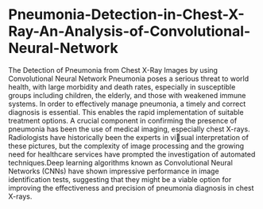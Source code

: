 # Pneumonia-Detection-in-Chest-X-Ray-An-Analysis-of-Convolutional-Neural-Network
The Detection of Pneumonia from Chest X-Ray Images by using Convolutional Neural Network 
Pneumonia poses a serious threat to world health, with large morbidity and death rates, especially in susceptible groups including children, the elderly, and those with weakened immune systems. In order to effectively manage pneumonia, a timely and correct diagnosis is essential. This enables the rapid implementation of suitable treatment options. A crucial component in confirming the presence of pneumonia has been the use of medical imaging, especially chest X-rays. Radiologists have historically been the experts in visual interpretation of these pictures, but the complexity of image processing and the growing need for healthcare services have prompted the investigation of automated techniques.Deep learning algorithms known as Convolutional Neural Networks (CNNs) have shown impressive performance in image identification tests, suggesting that they might be a viable option for improving the effectiveness and precision of pneumonia diagnosis in chest X-rays.
